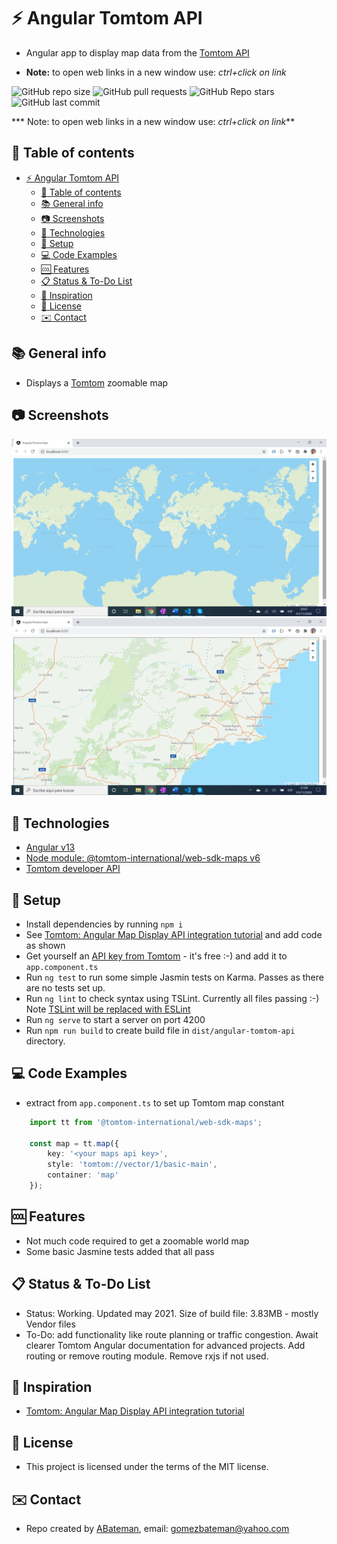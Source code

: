 # :zap: Angular Tomtom API

* Angular app to display map data from the [Tomtom API](https://developer.tomtom.com/)

* **Note:** to open web links in a new window use: _ctrl+click on link_

![GitHub repo size](https://img.shields.io/github/repo-size/AndrewJBateman/angular-tomtom-api?style=plastic)
![GitHub pull requests](https://img.shields.io/github/issues-pr/AndrewJBateman/angular-material-api?style=plastic)
![GitHub Repo stars](https://img.shields.io/github/stars/AndrewJBateman/angular-material-api?style=plastic)
![GitHub last commit](https://img.shields.io/github/last-commit/AndrewJBateman/angular-material-api?style=plastic)

*** Note: to open web links in a new window use: _ctrl+click on link_**

## :page_facing_up: Table of contents

* [:zap: Angular Tomtom API](#zap-angular-tomtom-api)
  * [:page_facing_up: Table of contents](#page_facing_up-table-of-contents)
  * [:books: General info](#books-general-info)
  * [:camera: Screenshots](#camera-screenshots)
  * [:signal_strength: Technologies](#signal_strength-technologies)
  * [:floppy_disk: Setup](#floppy_disk-setup)
  * [:computer: Code Examples](#computer-code-examples)
  * [:cool: Features](#cool-features)
  * [:clipboard: Status & To-Do List](#clipboard-status--to-do-list)
  * [:clap: Inspiration](#clap-inspiration)
  * [:file_folder: License](#file_folder-license)
  * [:envelope: Contact](#envelope-contact)

## :books: General info

* Displays a [Tomtom](https://developer.tomtom.com/maps-api/maps-api-documentation) zoomable map

## :camera: Screenshots

![Example screenshot](./img/map.png)
![Example screenshot](./img/detail.png)

## :signal_strength: Technologies

* [Angular v13](https://angular.io/)
* [Node module: @tomtom-international/web-sdk-maps v6](https://www.npmjs.com/package/@tomtom-international/web-sdk-maps)
* [Tomtom developer API](https://developer.tomtom.com/)

## :floppy_disk: Setup

* Install dependencies by running `npm i`
* See [Tomtom: Angular Map Display API integration tutorial](https://developer.tomtom.com/maps-sdk-web-js-public-preview/tutorials-basic/angular-map-display-api-integration-tutorial) and add code as shown
* Get yourself an [API key from Tomtom](https://developer.tomtom.com/how-to-get-tomtom-api-key) - it's free :-) and add it to `app.component.ts`
* Run `ng test` to run some simple Jasmin tests on Karma. Passes as there are no tests set up.
* Run `ng lint` to check syntax using TSLint. Currently all files passing :-) Note [TSLint will be replaced with ESLint](https://github.com/palantir/tslint/issues/4534)
* Run `ng serve` to start a server on port 4200
* Run `npm run build` to create build file in `dist/angular-tomtom-api` directory.

## :computer: Code Examples

* extract from `app.component.ts` to set up Tomtom map constant

```typescript
    import tt from '@tomtom-international/web-sdk-maps';

    const map = tt.map({
        key: '<your maps api key>',
        style: 'tomtom://vector/1/basic-main',
        container: 'map'
    });
```

## :cool: Features

* Not much code required to get a zoomable world map
* Some basic Jasmine tests added that all pass

## :clipboard: Status & To-Do List

* Status: Working. Updated may 2021. Size of build file: 3.83MB - mostly Vendor files
* To-Do: add functionality like route planning or traffic congestion. Await clearer Tomtom Angular documentation for advanced projects. Add routing or remove routing module. Remove rxjs if not used.

## :clap: Inspiration

* [Tomtom: Angular Map Display API integration tutorial](https://developer.tomtom.com/maps-sdk-web-js-public-preview/tutorials-basic/angular-map-display-api-integration-tutorial)

## :file_folder: License

* This project is licensed under the terms of the MIT license.

## :envelope: Contact

* Repo created by [ABateman](https://github.com/AndrewJBateman), email: gomezbateman@yahoo.com
